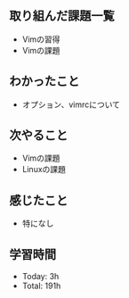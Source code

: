 ## 取り組んだ課題一覧
- Vimの習得
- Vimの課題
## わかったこと
- オプション、vimrcについて
## 次やること
- Vimの課題
- Linuxの課題
## 感じたこと
- 特になし
## 学習時間
- Today: 3h
- Total: 191h

<!--```toggl
LIST
FROM 2024-04-27 TO 2024-04-27
INCLUDE PROJECTS "HappinessChain", "Self-Study"
```-->
<!--```toggl
SUMMARY
FROM 2024-01-01 TO 2024-04-27
INCLUDE PROJECTS "HappinessChain", "Self-Study"
```-->
